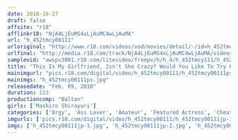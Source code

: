 ```yaml
---
date: 2018-10-27
draft: false
affsite: "r18"
afflinkr18: "NjA4LjEuMS4xLjAuMC4wLjAuMA"
url: "h_452tmcy00111"
urloriginal: "http://www.r18.com/videos/vod/movies/detail/-/id=h_452tmcy00111"
urlfinal: "http://media.r18.com/track/NjA4LjEuMS4xLjAuMC4wLjAuMA/videos/vod/movies/detail/-/id=h_452tmcy00111"
samplevid: "awspv3001.r18.com/litevideo/freepv/h/h_4/h_452tmcy111/h_452tmcy111_dmb_w.mp4"
title: "This Is My Girlfriend, Isn't She Crazy? Would You Like To Try Her Out? See Attached Photo (2.3 Mb)"
mainimgurl: "pics.r18.com/digital/video/h_452tmcy00111/h_452tmcy00111ps.jpg"
mainimgs: "h_452tmcy00111ps.jpg"
releasedate: "Feb. 09, 2018"
duration: 133
productioncomp: "Baltan"
girls: ['Mashiro Shirayuri']
categories: ['Orgy', 'Ass Lover', 'Amateur', 'Featured Actress', 'Cheating Wife', 'Threesome / Foursome', 'Hi-Def']
imgurls: ['pics.r18.com/digital/video/h_452tmcy00111/h_452tmcy00111jp-1.jpg', 'pics.r18.com/digital/video/h_452tmcy00111/h_452tmcy00111jp-2.jpg', 'pics.r18.com/digital/video/h_452tmcy00111/h_452tmcy00111jp-3.jpg', 'pics.r18.com/digital/video/h_452tmcy00111/h_452tmcy00111jp-4.jpg', 'pics.r18.com/digital/video/h_452tmcy00111/h_452tmcy00111jp-5.jpg', 'pics.r18.com/digital/video/h_452tmcy00111/h_452tmcy00111jp-6.jpg', 'pics.r18.com/digital/video/h_452tmcy00111/h_452tmcy00111jp-7.jpg', 'pics.r18.com/digital/video/h_452tmcy00111/h_452tmcy00111jp-8.jpg', 'pics.r18.com/digital/video/h_452tmcy00111/h_452tmcy00111jp-9.jpg', 'pics.r18.com/digital/video/h_452tmcy00111/h_452tmcy00111jp-10.jpg', 'pics.r18.com/digital/video/h_452tmcy00111/h_452tmcy00111jp-11.jpg', 'pics.r18.com/digital/video/h_452tmcy00111/h_452tmcy00111jp-12.jpg', 'pics.r18.com/digital/video/h_452tmcy00111/h_452tmcy00111jp-13.jpg', 'pics.r18.com/digital/video/h_452tmcy00111/h_452tmcy00111jp-14.jpg', 'pics.r18.com/digital/video/h_452tmcy00111/h_452tmcy00111jp-15.jpg', 'pics.r18.com/digital/video/h_452tmcy00111/h_452tmcy00111jp-16.jpg', 'pics.r18.com/digital/video/h_452tmcy00111/h_452tmcy00111jp-17.jpg', 'pics.r18.com/digital/video/h_452tmcy00111/h_452tmcy00111jp-18.jpg', 'pics.r18.com/digital/video/h_452tmcy00111/h_452tmcy00111jp-19.jpg', 'pics.r18.com/digital/video/h_452tmcy00111/h_452tmcy00111jp-20.jpg']
imgs: ['h_452tmcy00111jp-1.jpg', 'h_452tmcy00111jp-2.jpg', 'h_452tmcy00111jp-3.jpg', 'h_452tmcy00111jp-4.jpg', 'h_452tmcy00111jp-5.jpg', 'h_452tmcy00111jp-6.jpg', 'h_452tmcy00111jp-7.jpg', 'h_452tmcy00111jp-8.jpg', 'h_452tmcy00111jp-9.jpg', 'h_452tmcy00111jp-10.jpg', 'h_452tmcy00111jp-11.jpg', 'h_452tmcy00111jp-12.jpg', 'h_452tmcy00111jp-13.jpg', 'h_452tmcy00111jp-14.jpg', 'h_452tmcy00111jp-15.jpg', 'h_452tmcy00111jp-16.jpg', 'h_452tmcy00111jp-17.jpg', 'h_452tmcy00111jp-18.jpg', 'h_452tmcy00111jp-19.jpg', 'h_452tmcy00111jp-20.jpg']
---
```

